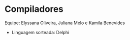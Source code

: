 # Compiladores

Equipe: Elyssana Oliveira, Juliana Melo e Kamila Benevides
- Linguagem sorteada: Delphi
